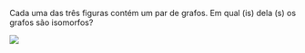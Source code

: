 Cada uma das três figuras contém um par de grafos.
Em qual (is) dela (s) os grafos são isomorfos?

<img src="/imgs/figura01-1">